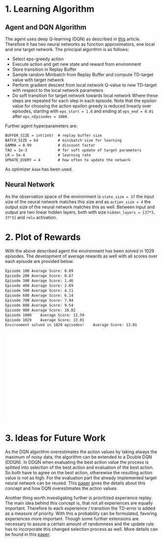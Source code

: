 # 1. Learning Algorithm

## Agent and DQN Algorithm
The agent uses deep Q-learning (DQN) as described in [this](http://files.davidqiu.com//research/nature14236.pdf) article. Therefore it has two neural networks as function approximators, one local and one target network. The principal algorithm is as follows:
* Select eps-greedy action
* Execute action and get new state and reward from environment
* Store transition in Replay Buffer
* Sample random Minibatch from Replay Buffer and compute TD-target value with target network
* Perform gradient descent from local network Q-value to new TD-target with respect to the local network parameters
* Do soft transition for target network towards local network
Where these steps are repeated for each step in each episode. Note that the epsilon value for choosing the action epsilon greedy is reduced linearly over episodes, starting with `eps_start = 1.0` and ending at `eps_end = 0.01` after `eps_nEpisodes = 1000`. 

Further agent hyperparameters are:

	BUFFER_SIZE = int(1e5)  # replay buffer size
	BATCH_SIZE = 64         # minibatch size for learning
	GAMMA = 0.99            # discount factor
	TAU = 1e-3              # for soft update of target parameters
	LR = 5e-4               # learning rate 
	UPDATE_EVERY = 4        # how often to update the network
	
As optimizer `Adam` has been used.

## Neural Network
As the observation space of the environment is `state_size = 37` the input size of the neural network matches this size and as `action_size = 4` the output size of the neural network matches this as well. Between input and output are two linear hidden layers, both with size `hidden_layers = [37*3, 37*3]` and `relu` activation. 

# 2. Plot of Rewards
With the above described agent the environment has been solved in 1029 episodes. The development of average rewards as well with all scores over each episode are provided below.

	Episode 100	Average Score: 0.09
	Episode 200	Average Score: 0.67
	Episode 300	Average Score: 1.46
	Episode 400	Average Score: 2.69
	Episode 500	Average Score: 4.11
	Episode 600	Average Score: 6.14
	Episode 700	Average Score: 7.94
	Episode 800	Average Score: 9.54
	Episode 900	Average Score: 10.82
	Episode 1000	Average Score: 12.59
	Episode 1029	Average Score: 13.01
	Environment solved in 1029 episodes!	Average Score: 13.01

![Score over Episodes for DQN agent](./data/score_over_episodes.png "Score over Episodes")

# 3. Ideas for Future Work
As the DQN algorithm overestimates the action values by taking always the maximum of noisy data, the algorithm can be extended to a Double DQN (DDQN). In DDQN when evaluating the best action value the process is splitted into selection of the best action and evaluation of the best action. So both have to agree on the best action, otherewise the resulting action value is not as high. For the evaluation part the already implemented target neural network can be reused. This [paper](https://arxiv.org/abs/1509.06461) gives the details about this concept and how DQN overestimates the action values.

Another thing worth investigating further is prioritized experience replay. The main idea behind this concept is, that not all experiences are equally important. Therefore to each experience / transition the TD-error is added as a measure of priority. With this a probability can be formulated, favoring experiences more important. Though some further extensions are necessary to assure a certain amount of randomness and the update rule has to incorporate this changed selection process as well. More details can be found in this [paper](https://arxiv.org/abs/1511.05952).
